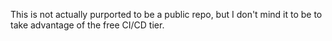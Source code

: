 This is not actually purported to be a public repo, but I don't mind it to be to take advantage of the free CI/CD tier.